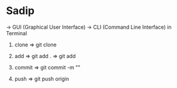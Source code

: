 # Sadip

-> GUI (Graphical User Interface)
-> CLI (Command Line Interface) in Terminal

1. clone
    => git clone <git project url>

    <Write Code>
2. add
    => git add .
    => git add <file-name>

3. commit
    => git commit -m "<msg>"

4. push
    => git push origin <branch>
